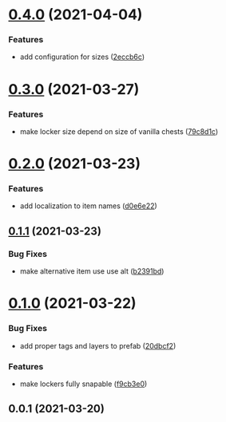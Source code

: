 # [0.4.0](https://github.com/Igmat/ChestReloadedPlugin/compare/v0.3.0...v0.4.0) (2021-04-04)


### Features

* add configuration for sizes ([2eccb6c](https://github.com/Igmat/ChestReloadedPlugin/commit/2eccb6cbd8396652733ca8039441f9faac718f73))



# [0.3.0](https://github.com/Igmat/ChestReloadedPlugin/compare/v0.2.0...v0.3.0) (2021-03-27)


### Features

* make locker size depend on size of vanilla chests ([79c8d1c](https://github.com/Igmat/ChestReloadedPlugin/commit/79c8d1cf671ad4fa58442fd39668fa345707f02d))



# [0.2.0](https://github.com/Igmat/ChestReloadedPlugin/compare/v0.1.1...v0.2.0) (2021-03-23)


### Features

* add localization to item names ([d0e6e22](https://github.com/Igmat/ChestReloadedPlugin/commit/d0e6e227f9a00fbbf389c721b9a587a90a90d440))



## [0.1.1](https://github.com/Igmat/ChestReloadedPlugin/compare/v0.1.0...v0.1.1) (2021-03-23)


### Bug Fixes

* make alternative item use use alt ([b2391bd](https://github.com/Igmat/ChestReloadedPlugin/commit/b2391bd226456ee3ddbf6d58fd17ed57fef7c5d4))



# [0.1.0](https://github.com/Igmat/ChestReloadedPlugin/compare/v0.0.1...v0.1.0) (2021-03-22)


### Bug Fixes

* add proper tags and layers to prefab ([20dbcf2](https://github.com/Igmat/ChestReloadedPlugin/commit/20dbcf2da96e79cecea5aa459ac2e6eee33612d7))


### Features

* make lockers fully snapable ([f9cb3e0](https://github.com/Igmat/ChestReloadedPlugin/commit/f9cb3e02777beb25357b048590622fe6717da0d5))



## 0.0.1 (2021-03-20)



